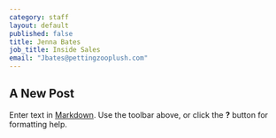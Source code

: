 ```yaml
---
category: staff
layout: default
published: false
title: Jenna Bates
job_title: Inside Sales
email: "Jbates@pettingzooplush.com"
---
```


## A New Post

Enter text in [Markdown](http://daringfireball.net/projects/markdown/). Use the toolbar above, or click the **?** button for formatting help.
